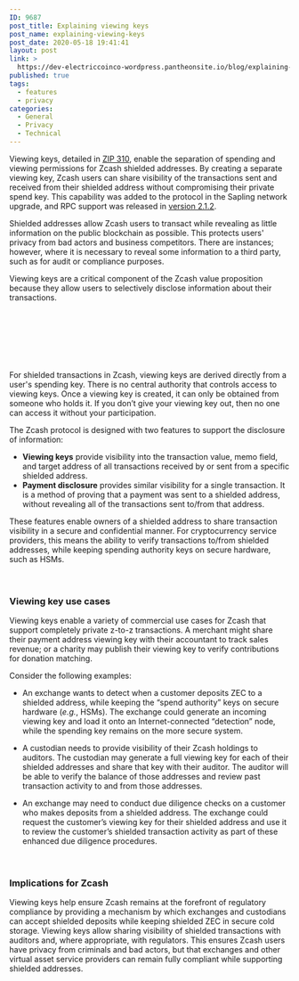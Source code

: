 ```yaml
---
ID: 9687
post_title: Explaining viewing keys
post_name: explaining-viewing-keys
post_date: 2020-05-18 19:41:41
layout: post
link: >
  https://dev-electriccoinco-wordpress.pantheonsite.io/blog/explaining-viewing-keys/
published: true
tags:
  - features
  - privacy
categories:
  - General
  - Privacy
  - Technical
---
```

<!-- wp:paragraph -->
<p>Viewing keys, detailed in <a href="https://zips.z.cash/zip-0310" target="_blank" rel="noreferrer noopener">ZIP 310</a>, enable the separation of spending and viewing permissions for Zcash shielded addresses. By creating a separate viewing key, Zcash users can share visibility of the transactions sent and received from their shielded address without compromising their private spend key. This capability was added to the protocol in the Sapling network upgrade, and RPC support was released in <a href="https://dev-electriccoinco-wordpress.pantheonsite.io/blog/new-release-2-1-2/">version 2.1.2</a>.</p>
<!-- /wp:paragraph -->

<!-- wp:paragraph -->
<p>Shielded addresses allow Zcash users to transact while revealing as little information on the public blockchain as possible. This protects users' privacy from bad actors and business competitors. There are instances; however, where it is necessary to reveal some information to a third party, such as for audit or compliance purposes.&nbsp;</p>
<!-- /wp:paragraph -->

<!-- wp:paragraph -->
<p>Viewing keys are a critical component of the Zcash value proposition because they allow users to selectively disclose information about their transactions.</p>
<!-- /wp:paragraph -->

<!-- wp:spacer {"height":33} -->
<div style="height:33px" aria-hidden="true" class="wp-block-spacer"></div>
<!-- /wp:spacer -->

<!-- wp:image {"id":9690,"sizeSlug":"medium"} -->
<figure class="wp-block-image size-medium"><img src="https://dev-electriccoinco-wordpress.pantheonsite.io/wp-content/uploads/2020/05/viewing-keys-illustration-800x400.png" alt="" class="wp-image-9690"/></figure>
<!-- /wp:image -->

<!-- wp:spacer {"height":33} -->
<div style="height:33px" aria-hidden="true" class="wp-block-spacer"></div>
<!-- /wp:spacer -->

<!-- wp:paragraph -->
<p>For shielded transactions in Zcash, viewing keys are derived directly from a user's spending key. There is no central authority that controls access to viewing keys. Once a viewing key is created, it can only be obtained from someone who holds it. If you don’t give your viewing key out, then no one can access it without your participation.&nbsp;</p>
<!-- /wp:paragraph -->

<!-- wp:paragraph -->
<p>The Zcash protocol is designed with two features to support the disclosure of information:</p>
<!-- /wp:paragraph -->

<!-- wp:list -->
<ul><li><strong>Viewing keys</strong> provide visibility into the transaction value, memo field, and target address of all transactions received by or sent from a specific shielded address.</li><li><strong>Payment disclosure</strong> provides similar visibility for a single transaction. It is a method of proving that a payment was sent to a shielded address, without revealing all of the transactions sent to/from that address.</li></ul>
<!-- /wp:list -->

<!-- wp:paragraph -->
<p>These features enable owners of a shielded address to share transaction visibility in a secure and confidential manner. For cryptocurrency service providers, this means the ability to verify transactions to/from shielded addresses, while keeping spending authority keys on secure hardware, such as HSMs.</p>
<!-- /wp:paragraph -->

<!-- wp:spacer {"height":20} -->
<div style="height:20px" aria-hidden="true" class="wp-block-spacer"></div>
<!-- /wp:spacer -->

<!-- wp:heading {"level":3} -->
<h3>Viewing key use cases</h3>
<!-- /wp:heading -->

<!-- wp:paragraph -->
<p>Viewing keys enable a variety of commercial use cases for Zcash that support completely private z-to-z transactions. A merchant might share their payment address viewing key with their accountant to track sales revenue; or a charity may publish their viewing key to verify contributions for donation matching.&nbsp;</p>
<!-- /wp:paragraph -->

<!-- wp:paragraph -->
<p>Consider the following examples:</p>
<!-- /wp:paragraph -->

<!-- wp:list -->
<ul><li>An exchange wants to detect when a customer deposits ZEC to a shielded address, while keeping the “spend authority” keys on secure hardware (<em>e.g.</em>, HSMs). The exchange could generate an incoming viewing key and load it onto an Internet-connected “detection” node, while the spending key remains on the more secure system.</li></ul>
<!-- /wp:list -->

<!-- wp:list -->
<ul><li>A custodian needs to provide visibility of their Zcash holdings to auditors. The custodian may generate a full viewing key for each of their shielded addresses and share that key with their auditor. The auditor will be able to verify the balance of those addresses and review past transaction activity to and from those addresses.&nbsp;</li></ul>
<!-- /wp:list -->

<!-- wp:list -->
<ul><li>An exchange may need to conduct due diligence checks on a customer who makes deposits from a shielded address. The exchange could request the customer’s viewing key for their shielded address and use it to review the customer’s shielded transaction activity as part of these enhanced due diligence procedures.&nbsp;</li></ul>
<!-- /wp:list -->

<!-- wp:spacer {"height":20} -->
<div style="height:20px" aria-hidden="true" class="wp-block-spacer"></div>
<!-- /wp:spacer -->

<!-- wp:heading {"level":3} -->
<h3>Implications for Zcash</h3>
<!-- /wp:heading -->

<!-- wp:paragraph -->
<p>Viewing keys help ensure Zcash remains at the forefront of regulatory compliance by providing a mechanism by which exchanges and custodians can accept shielded deposits while keeping shielded ZEC in secure cold storage. Viewing keys allow sharing visibility of shielded transactions with auditors and, where appropriate, with regulators. This ensures Zcash users have privacy from criminals and bad actors, but that exchanges and other virtual asset service providers can remain fully compliant while supporting shielded addresses.</p>
<!-- /wp:paragraph -->